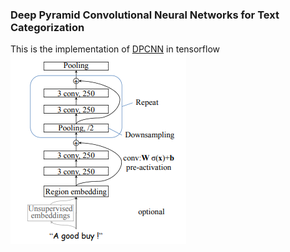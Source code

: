 ### Deep Pyramid Convolutional Neural Networks for Text Categorization
This is the implementation of [DPCNN](http://www.aclweb.org/anthology/P17-1052) in tensorflow
![DPCNN](/img/dpcnn.png)
